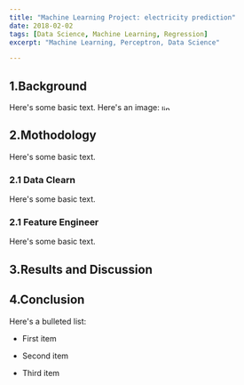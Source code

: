 ```yaml
---
title: "Machine Learning Project: electricity prediction"
date: 2018-02-02
tags: [Data Science, Machine Learning, Regression]
excerpt: "Machine Learning, Perceptron, Data Science"

---
```

## 1.Background
Here's some basic text.
Here's an image:
<img src="{{ site.url }}{{ site.baseurl }}/images/perceptron/linsep.jpg" alt="linearly separable data" height="10" width="20">

## 2.Mothodology
Here's some basic text.

### 2.1 Data Clearn
Here's some basic text.

### 2.1 Feature Engineer
Here's some basic text.

## 3.Results and Discussion

## 4.Conclusion
Here's a bulleted list:
* First item
+ Second item
- Third item
